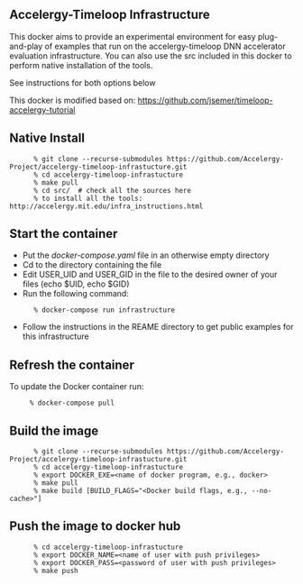 Accelergy-Timeloop Infrastructure
---------------------------------------------------

This docker aims to provide an experimental environment for easy plug-and-play of examples that run on the accelergy-timeloop DNN accelerator evaluation infrastructure. 
You can also use the src included in this docker to perform native installation of the tools. 

See instructions for both options below

This docker is modified based on: https://github.com/jsemer/timeloop-accelergy-tutorial

Native Install
-----------------

```
      % git clone --recurse-submodules https://github.com/Accelergy-Project/accelergy-timeloop-infrastucture.git
      % cd accelergy-timeloop-infrastucture
      % make pull
      % cd src/  # check all the sources here
      % to install all the tools: http://accelergy.mit.edu/infra_instructions.html
```

Start the container
-----------------

- Put the *docker-compose.yaml* file in an otherwise empty directory
- Cd to the directory containing the file
- Edit USER_UID and USER_GID in the file to the desired owner of your files (echo $UID, echo $GID)
- Run the following command:
```
      % docker-compose run infrastructure 
```
- Follow the instructions in the REAME directory to get public examples for this infrastructure


Refresh the container
----------------------

To update the Docker container run:

```
     % docker-compose pull
````



Build the image
---------------

```
      % git clone --recurse-submodules https://github.com/Accelergy-Project/accelergy-timeloop-infrastucture.git
      % cd accelergy-timeloop-infrastucture
      % export DOCKER_EXE=<name of docker program, e.g., docker>
      % make pull
      % make build [BUILD_FLAGS="<Docker build flags, e.g., --no-cache>"]
```

Push the image to docker hub
----------------------------

```
      % cd accelergy-timeloop-infrastucture
      % export DOCKER_NAME=<name of user with push privileges>
      % export DOCKER_PASS=<password of user with push privileges>
      % make push
```
